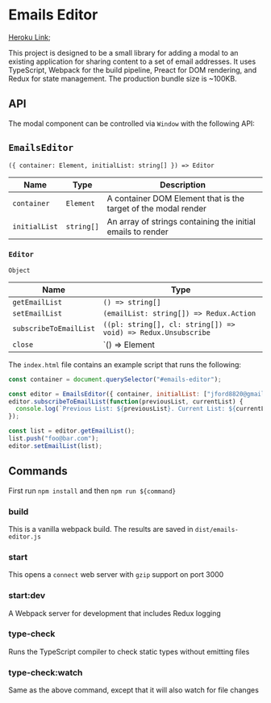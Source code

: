 # Emails Editor

[Heroku Link](https://emails-editor.herokuapp.com/);

This project is designed to be a small library for adding a modal to an existing application for sharing content to a set of email addresses. It uses TypeScript, Webpack for the build pipeline, Preact for DOM rendering, and Redux for state management. The production bundle size is ~100KB.

## API

The modal component can be controlled via `Window` with the following API:

## `EmailsEditor`
`({ container: Element, initialList: string[] }) => Editor`

| Name | Type | Description
| - | - | - |
| `container` | `Element` | A container DOM Element that is the target of the modal render
| `initialList` | `string[]` | An array of strings containing the initial emails to render

### `Editor`
`Object`

| Name | Type |
| - | - |
| `getEmailList` | `() => string[]`
| `setEmailList` | `(emailList: string[]) => Redux.Action`
| `subscribeToEmailList` | `((pl: string[], cl: string[]) => void) => Redux.Unsubscribe`
| `close` | `() => Element | void`


The `index.html` file contains an example script that runs the following:

```javascript
const container = document.querySelector("#emails-editor");

const editor = EmailsEditor({ container, initialList: ["jford8820@gmail.com"] });
editor.subscribeToEmailList(function(previousList, currentList) {
  console.log(`Previous List: ${previousList}. Current List: ${currentList}.`);
});

const list = editor.getEmailList();
list.push("foo@bar.com");
editor.setEmailList(list);
```

## Commands

First run `npm install` and then `npm run ${command}`

### build

This is a vanilla webpack build. The results are saved in `dist/emails-editor.js`

### start

This opens a `connect` web server with `gzip` support on port 3000

### start:dev

A Webpack server for development that includes Redux logging

### type-check

Runs the TypeScript compiler to check static types without emitting files

### type-check:watch

Same as the above command, except that it will also watch for file changes